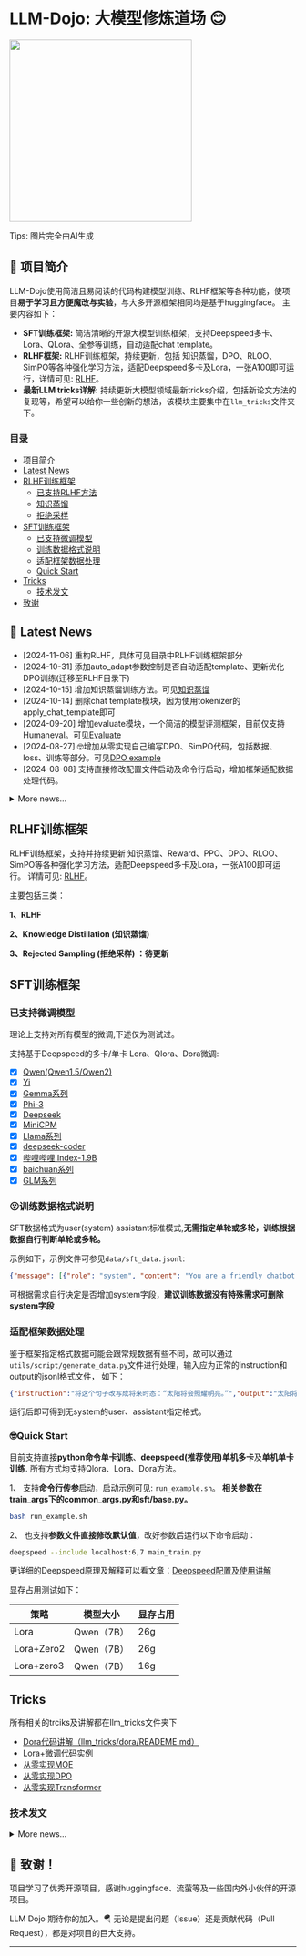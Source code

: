 
# LLM-Dojo: 大模型修炼道场 😊
<img src="pic/pic.jpg" width="320">

Tips: 图片完全由AI生成
## 🌟 项目简介
LLM-Dojo使用简洁且易阅读的代码构建模型训练、RLHF框架等各种功能，使项目**易于学习且方便魔改与实验**，与大多开源框架相同均是基于huggingface。
主要内容如下：
- **SFT训练框架:** 简洁清晰的开源大模型训练框架，支持Deepspeed多卡、Lora、QLora、全参等训练，自动适配chat template。
- **RLHF框架:** RLHF训练框架，持续更新，包括 知识蒸馏，DPO、RLOO、SimPO等各种强化学习方法，适配Deepspeed多卡及Lora，一张A100即可运行，详情可见: [RLHF](./rlhf/README.md)。
- **最新LLM tricks详解:** 持续更新大模型领域最新tricks介绍，包括新论文方法的复现等，希望可以给你一些创新的想法，该模块主要集中在```llm_tricks```文件夹下。

### 目录

- [项目简介](#-项目简介)
- [Latest News](#-latest-news)
- [RLHF训练框架](#rlhf训练框架)
  - [已支持RLHF方法](#rlhf训练框架)
  - [知识蒸馏](#rlhf训练框架)
  - [拒绝采样](#rlhf训练框架)
- [SFT训练框架](#sft训练框架)
  - [已支持微调模型](#已支持微调模型)
  - [训练数据格式说明](#训练数据格式说明)
  - [适配框架数据处理](#适配框架数据处理)
  - [Quick Start](#quick-start)
- [Tricks](#tricks)
  - [技术发文](#技术发文)
- [致谢](#-致谢)

## 📖 Latest News
- [2024-11-06] 重构RLHF，具体可见目录中RLHF训练框架部分
- [2024-10-31] 添加auto_adapt参数控制是否自动适配template、更新优化DPO训练(迁移至RLHF目录下)
- [2024-10-15] 增加知识蒸馏训练方法。可见[知识蒸馏](./rlhf/README.md)
- [2024-10-14] 删除chat template模块，因为使用tokenizer的apply_chat_template即可
- [2024-09-20] 增加evaluate模块，一个简洁的模型评测框架，目前仅支持Humaneval。可见[Evaluate](./evaluate/README.md)
- [2024-08-27] 🤓增加从零实现自己编写DPO、SimPO代码，包括数据、loss、训练等部分。可见[DPO example](./llm_tricks/DPO_example/README.md)
- [2024-08-08] 支持直接修改配置文件启动及命令行启动，增加框架适配数据处理代码。
<details> <summary>More news...</summary>

- [2024-08-04] 支持自适应单轮或多轮对话，无需指定单轮或多轮，训练根据数据自行判断单轮或多轮。且可自主设置system命令。可见[训练数据格式说明](#训练数据格式说明)
- [2024-07-19] RLHF 强化学习框架新增CPO,SimPO，以及二者融合CPO-SimPO
- [2024-07-16] RLHF 强化学习框架更新完成，支持deepspeed单卡/多卡 进行强化学习lora、qlora等训练，详细可见[RLHF](./rlhf/README.md)
- [2024-06-9] 🚀支持DPO训练，分为单轮对话DPO(自己构建，方便魔改)和多轮对话DPO(简洁实现)，支持deepspeed的lora和qlora，具体介绍可见 [DPO使用说明](./train_args/dpo/README.md)
- [2024-06-5] 🤓llm_tricks 增加从头开始实现MOE
- [2024-06-10] 🚀增加一步一步实现Transformer技术发文(包括代码等从零介绍)，可见 [技术发文](#技术发文)
- [2024-05-18] 🤓支持Deepspeed单机多卡、单机单卡的Lora、Qlora、全量微调等训练！
- [2024-05-13] 🚀 更新各大模型的Chat Template
- [2024-05-06] 🚀 支持Qwen、Yi模型的Lora、Qlora、Dora微调
- [2024-04-28] 🚀 更新dora微调原理示例、支持qwen模型微调
</details>

## RLHF训练框架

RLHF训练框架，支持并持续更新 知识蒸馏、Reward、PPO、DPO、RLOO、SimPO等各种强化学习方法，适配Deepspeed多卡及Lora，一张A100即可运行。
详情可见: [RLHF](./rlhf/README.md)。

主要包括三类：

**1、RLHF**

**2、Knowledge Distillation (知识蒸馏)**

**3、Rejected Sampling (拒绝采样) ：待更新**


## SFT训练框架

### 已支持微调模型
理论上支持对所有模型的微调,下述仅为测试过。

支持基于Deepspeed的多卡/单卡 Lora、Qlora、Dora微调:
- [x] [Qwen(Qwen1.5/Qwen2)](https://github.com/QwenLM/Qwen.git)
- [x] [Yi](https://github.com/01-ai/Yi)
- [x] [Gemma系列](https://github.com/google/gemma_pytorch)
- [x] [Phi-3](https://huggingface.co/microsoft/Phi-3-mini-128k-instruct)
- [x] [Deepseek](https://github.com/deepseek-ai/DeepSeek-LLM)
- [x] [MiniCPM](https://github.com/OpenBMB/MiniCPM)
- [x] [Llama系列](https://github.com/meta-llama/llama3)
- [x] [deepseek-coder](https://github.com/deepseek-ai/DeepSeek-Coder)
- [x] [哔哩哔哩 Index-1.9B](https://github.com/bilibili/Index-1.9B)
- [x] [baichuan系列](https://github.com/baichuan-inc/Baichuan2)
- [x] [GLM系列](https://github.com/THUDM/GLM-4)

### 😮训练数据格式说明
SFT数据格式为user(system) assistant标准模式,**无需指定单轮或多轮，训练根据数据自行判断单轮或多轮。**

示例如下，示例文件可参见```data/sft_data.jsonl```:
```json lines
{"message": [{"role": "system", "content": "You are a friendly chatbot who always responds in the style of a pirate"},{"role": "user", "content": "How many helicopters can a human eat in one sitting"},{"role": "assistant", "content": "Sure! Here are some ways to eat bananas and dragonfruits together"},{"role": "user", "content": "你好"},{"role": "assistant", "content": "hellow"}]}
```
可根据需求自行决定是否增加system字段，**建议训练数据没有特殊需求可删除system字段**


### 适配框架数据处理
鉴于框架指定格式数据可能会跟常规数据有些不同，故可以通过```utils/script/generate_data.py```文件进行处理，输入应为正常的instruction和output的jsonl格式文件，
如下：
```json lines
{"instruction":"将这个句子改写成将来时态：“太阳将会照耀明亮。”","output":"太阳将会散发温暖的光芒。"}
```
运行后即可得到无system的user、assistant指定格式。

### 🤓Quick Start
目前支持直接**python命令单卡训练**、**deepspeed(推荐使用)单机多卡**及**单机单卡训练**. 所有方式均支持Qlora、Lora、Dora方法。


1、 支持**命令行传参**启动，启动示例可见: ```run_example.sh```。 **相关参数在train_args下的common_args.py和sft/base.py。**
```bash
bash run_example.sh
```

2、 也支持**参数文件直接修改默认值**，改好参数后运行以下命令启动：
```bash
deepspeed --include localhost:6,7 main_train.py
```
更详细的Deepspeed原理及解释可以看文章：[Deepspeed配置及使用讲解](https://zhuanlan.zhihu.com/p/698631348)


显存占用测试如下：

| 策略         | 模型大小     | 显存占用 |
|------------|----------|------|
| Lora       | Qwen（7B） | 26g  |
| Lora+Zero2 | Qwen（7B） | 26g  |
| Lora+zero3 | Qwen（7B） | 16g  |

## Tricks
 所有相关的trciks及讲解都在llm_tricks文件夹下
- [Dora代码讲解（llm_tricks/dora/READEME.md）](./llm_tricks/dora/READEME.md)
- [Lora+微调代码实例](https://github.com/mst272/simple-lora-plus)
- [从零实现MOE](./llm_tricks/moe/READEME.md)
- [从零实现DPO](./llm_tricks/DPO_example/README.md)
- [从零实现Transformer](./llm_tricks/transformer/README.md)

### 技术发文
<details> <summary>More news...</summary>

- [Deepspeed配置及使用讲解](https://zhuanlan.zhihu.com/p/698631348)
- [从零代码构建MOE](https://zhuanlan.zhihu.com/p/701777558)
- [一步一步实现Transformer代码](https://medium.com/@sdwzh2725/transformer-code-step-by-step-understandingtransformer-d2ea773f15fa)
- [DPO训练QWEN2及魔改DPO实现](https://zhuanlan.zhihu.com/p/702569978)
- [实现强化学习(RLHF)全流程代码构建（PPO、RLOO等）](https://zhuanlan.zhihu.com/p/708935028)
- [从零实现强化学习DPO（SimPO）训练代码](https://zhuanlan.zhihu.com/p/716706368)
- [实现一个简洁的代码模型评测框架（以Qwen2.5-coder 评测Humaneval为例）](https://zhuanlan.zhihu.com/p/721218072)
- [大模型LLM知识蒸馏代码讲解与训练](https://zhuanlan.zhihu.com/p/1064724364)

</details>


## 🤝 致谢！
项目学习了优秀开源项目，感谢huggingface、流萤等及一些国内外小伙伴的开源项目。

LLM Dojo 期待你的加入。🪂 无论是提出问题（Issue）还是贡献代码（Pull Request），都是对项目的巨大支持。
***
